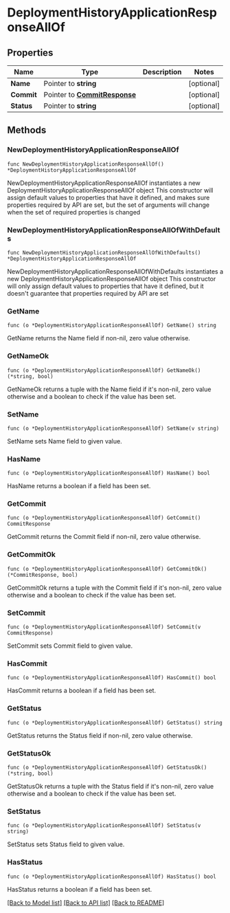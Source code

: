# DeploymentHistoryApplicationResponseAllOf

## Properties

Name | Type | Description | Notes
------------ | ------------- | ------------- | -------------
**Name** | Pointer to **string** |  | [optional] 
**Commit** | Pointer to [**CommitResponse**](CommitResponse.md) |  | [optional] 
**Status** | Pointer to **string** |  | [optional] 

## Methods

### NewDeploymentHistoryApplicationResponseAllOf

`func NewDeploymentHistoryApplicationResponseAllOf() *DeploymentHistoryApplicationResponseAllOf`

NewDeploymentHistoryApplicationResponseAllOf instantiates a new DeploymentHistoryApplicationResponseAllOf object
This constructor will assign default values to properties that have it defined,
and makes sure properties required by API are set, but the set of arguments
will change when the set of required properties is changed

### NewDeploymentHistoryApplicationResponseAllOfWithDefaults

`func NewDeploymentHistoryApplicationResponseAllOfWithDefaults() *DeploymentHistoryApplicationResponseAllOf`

NewDeploymentHistoryApplicationResponseAllOfWithDefaults instantiates a new DeploymentHistoryApplicationResponseAllOf object
This constructor will only assign default values to properties that have it defined,
but it doesn't guarantee that properties required by API are set

### GetName

`func (o *DeploymentHistoryApplicationResponseAllOf) GetName() string`

GetName returns the Name field if non-nil, zero value otherwise.

### GetNameOk

`func (o *DeploymentHistoryApplicationResponseAllOf) GetNameOk() (*string, bool)`

GetNameOk returns a tuple with the Name field if it's non-nil, zero value otherwise
and a boolean to check if the value has been set.

### SetName

`func (o *DeploymentHistoryApplicationResponseAllOf) SetName(v string)`

SetName sets Name field to given value.

### HasName

`func (o *DeploymentHistoryApplicationResponseAllOf) HasName() bool`

HasName returns a boolean if a field has been set.

### GetCommit

`func (o *DeploymentHistoryApplicationResponseAllOf) GetCommit() CommitResponse`

GetCommit returns the Commit field if non-nil, zero value otherwise.

### GetCommitOk

`func (o *DeploymentHistoryApplicationResponseAllOf) GetCommitOk() (*CommitResponse, bool)`

GetCommitOk returns a tuple with the Commit field if it's non-nil, zero value otherwise
and a boolean to check if the value has been set.

### SetCommit

`func (o *DeploymentHistoryApplicationResponseAllOf) SetCommit(v CommitResponse)`

SetCommit sets Commit field to given value.

### HasCommit

`func (o *DeploymentHistoryApplicationResponseAllOf) HasCommit() bool`

HasCommit returns a boolean if a field has been set.

### GetStatus

`func (o *DeploymentHistoryApplicationResponseAllOf) GetStatus() string`

GetStatus returns the Status field if non-nil, zero value otherwise.

### GetStatusOk

`func (o *DeploymentHistoryApplicationResponseAllOf) GetStatusOk() (*string, bool)`

GetStatusOk returns a tuple with the Status field if it's non-nil, zero value otherwise
and a boolean to check if the value has been set.

### SetStatus

`func (o *DeploymentHistoryApplicationResponseAllOf) SetStatus(v string)`

SetStatus sets Status field to given value.

### HasStatus

`func (o *DeploymentHistoryApplicationResponseAllOf) HasStatus() bool`

HasStatus returns a boolean if a field has been set.


[[Back to Model list]](../README.md#documentation-for-models) [[Back to API list]](../README.md#documentation-for-api-endpoints) [[Back to README]](../README.md)


